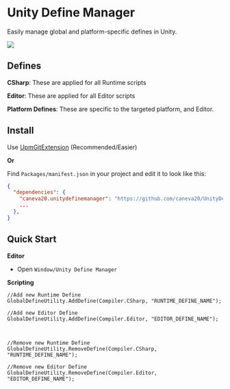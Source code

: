 Unity Define Manager
==================

Easily manage global and platform-specific defines in Unity.

![](https://raw.githubusercontent.com/caneva20/UnityDefineManager/master/screenshot.png)

## Defines
**CSharp**: These are applied for all Runtime scripts

**Editor**: These are applied for all Editor scripts

**Platform Defines**: These are specific to the targeted platform, and Editor.

## Install
Use [UpmGitExtension](https://github.com/mob-sakai/UpmGitExtension) (Recommended/Easier)

**Or**

Find `Packages/manifest.json` in your project and edit it to look like this:
```json
{
  "dependencies": {
    "caneva20.unitydefinemanager": "https://github.com/caneva20/UnityDefineManager.git#0.1.01-preview",
    ...
  },
}
```

## Quick Start

**Editor**

- Open `Window/Unity Define Manager`

**Scripting**
```CSharp
//Add new Runtime Define
GlobalDefineUtility.AddDefine(Compiler.CSharp, "RUNTIME_DEFINE_NAME");

//Add new Editor Define
GlobalDefineUtility.AddDefine(Compiler.Editor, "EDITOR_DEFINE_NAME");



//Remove new Runtime Define
GlobalDefineUtility.RemoveDefine(Compiler.CSharp, "RUNTIME_DEFINE_NAME");

//Remove new Editor Define
GlobalDefineUtility.RemoveDefine(Compiler.Editor, "EDITOR_DEFINE_NAME");
```

